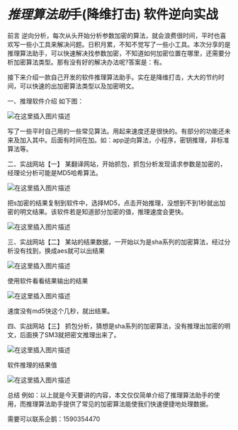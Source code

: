 # *推**理**算**法**助*手(降维打击) 软件逆向实战



前言
逆向分析，每次从头开始分析参数加密的算法，就会浪费很时间，平时也喜欢写一些小工具来解决问题。日积月累，不知不觉写了一些小工具。本次分享的是推理算法助手，可以快速解决找参数加密，不知道如何加密位置在哪里，还需要分析加密算法类型。那有没有好的解决办法呢?答案是：有。

接下来介绍一款自己开发的软件推理算法助手。实在是降维打击，大大的节约时间，可以快速的出加密算法类型以及加密明文。

一、推理软件介绍
如下图：

![在这里插入图片描述](https://i-blog.csdnimg.cn/direct/cedaa26d7854443e93f8a9cd21f632e5.png#pic_center)

写了一些平时自己用的一些常见算法。用起来速度还是很快的。有部分的功能还未来及加入其中。后面有时间在加。如：app逆向算法，小程序，密钥推理，非标准算法等。

二、实战网站【一】
某翻译网站，开始抓包，抓包分析发现请求参数是加密的，经理论分析可能是MD5哈希算法。

![在这里插入图片描述](https://i-blog.csdnimg.cn/direct/16fe163df45c4159ab8559c8f9cd343a.png#pic_center)

把s加密的结果复制到软件中，选择MD5，点击开始推理，没想到不到1秒就出加密的明文结果。该软件若是知道部分加密的值，推理速度会更快。

![在这里插入图片描述](https://i-blog.csdnimg.cn/direct/2e793a6ccca6452a9c63c510d6e0483e.png#pic_center)

三、实战网站【二】
某站的结果数据，一开始以为是sha系列的加密算法，经过分析没有找到，换成aes就可以出结果

![在这里插入图片描述](https://i-blog.csdnimg.cn/direct/6fda6aa110f64ae5a82d273d062e67c9.png#pic_center)

使用软件看看结果输出的结果

![在这里插入图片描述](https://i-blog.csdnimg.cn/direct/4afb731a4ad447f392a2f46b455d658d.png#pic_center)

速度没有md5快这个几秒，就出结果。

四、实战网站【三】
抓包分析，猜想是sha系列的加密算法，没有推理出加密的明文，后面换了SM3就把密文推理出来了。

![在这里插入图片描述](https://i-blog.csdnimg.cn/direct/3ddf5b4c644a4387bae47df726a16457.png#pic_center)



软件推理的结果值

![在这里插入图片描述](https://i-blog.csdnimg.cn/direct/13ea5f8e78c744debc534dc83f6b1c78.png#pic_center)

总结
例如：以上就是今天要讲的内容，本文仅仅简单介绍了推理算法助手的使用，而推理算法助手提供了常见的加密算法能使我们快速便捷地处理数据。

需要可以联系企鹅：1590354470
